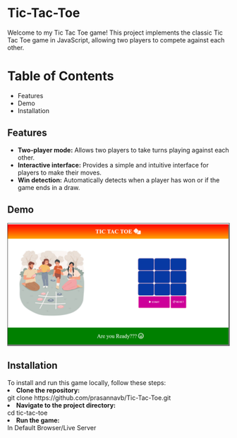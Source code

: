 # Tic-Tac-Toe
<p>Welcome to my Tic Tac Toe game! This project implements the classic Tic Tac Toe game in JavaScript, allowing two players to compete against each other.</p>

<h1>Table of Contents</h1>
<ul>
  <li>Features</li>
  <li>Demo</li>
  <li>Installation</li>
</ul>
<h2>Features</h2>
<ul>
  <li><b>Two-player mode:</b> Allows two players to take turns playing against each other.</li>
  <li><b>Interactive interface:</b> Provides a simple and intuitive interface for players to make their moves.</li>
  <li><b>Win detection:</b> Automatically detects when a player has won or if the game ends in a draw.</li>
</ul>
<h2>Demo</h2>
<img src='./TicTacToe.png' alt='DemoImage'/>
<h2>Installation</h2>
<span>To install and run this game locally, follow these steps:</span>
<li><b>Clone the repository:</b></li>
<span>git clone https://github.com/prasannavb/Tic-Tac-Toe.git</span><br/>
<li><b>Navigate to the project directory:</b></li>
<span>cd tic-tac-toe</span><br/>
<li><b>Run the game:</b></li>
<span>In Default Browser/Live Server</span>
